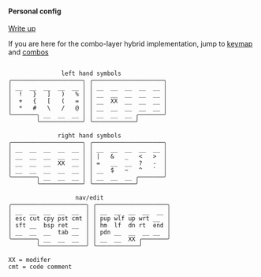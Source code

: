 #### Personal config

[Write up](https://alexpokho.xyz/posts/Combo-layer-hybrid-keymap)

If you are here for the combo-layer hybrid implementation, jump to [keymap](https://github.com/sashalex007/ergo_alex_zmk/blob/main/config/boards/shields/ergoalex/ergoalex.keymap) and [combos](https://github.com/sashalex007/ergo_alex_zmk/blob/main/config/boards/shields/ergoalex/combos.dtsi)

```

               left hand symbols
╭────────────────────╮ ╭────────────────────╮ 
│ __  __  __  __  __ │ │ __  __  __  __  __ │ 
│  !   }   ]   )   % │ │ __  __  __  __  __ │  
│  +   {   [   (   = │ │ __  XX  __  __  __ │
│  *   #   \   /   @ │ │ __  __  __  __  __ │
╰───────╮ __  __  __ │ │ __  __  __ ╭───────╯
        ╰────────────╯ ╰────────────╯        

              right hand symbols
╭────────────────────╮ ╭────────────────────╮
│ __  __  __  __  __ │ │ __  __  __  __  __ │ 
│ __  __  __  __  __ │ │ |   &   _   <   >  │
│ __  __  __  XX  __ │ │ =   __  __  ?   -  │
│ __  __  __  __  __ │ │ __  $   ~   ^   `  │
╰───────╮ __  __  __ │ │ __  __  __ ╭───────╯
        ╰────────────╯ ╰────────────╯        

                   nav/edit
╭─────────────────────╮ ╭────────────────────╮
│ __  __  __  __  __  │ │ __  __  __  __  __ │
│ esc cut cpy pst cmt │ │ pup wlf up wrt __  │
│ sft __  bsp ret __  │ │ hm  lf  dn rt  end │
│ __  __  __  tab __  │ │ pdn __  __  __ __  │
╰───────╮ __  __  __  │ │ __  __  XX ╭───────╯
        ╰─────────────╯ ╰────────────╯        

XX = modifer
cmt = code comment
```